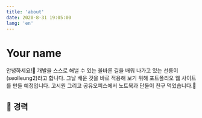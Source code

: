 ```yaml
---
title: 'about'
date: 2020-8-31 19:05:00
lang: 'en'
---
```


# Your name

안녕하세요!🥳 개발을 스스로 해낼 수 있는 올바른 길을 배워 나가고 있는 선릉이(seolleung2)라고 합니다. 그날 배운 것을 바로 적용해 보기 위해 포트폴리오 웹 사이트를 만들 예정입니다. 고시원 그리고 공유오피스에서 노트북과 단둘이 친구 먹었습니다.👻

## 🏢 경력
